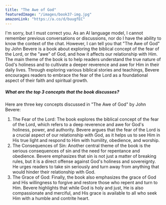 ```yaml
---
title: "The Awe of God"
featuredImage: "/images/book37-img.jpg"
amazonLink: "https://a.co/d/buugfEC"
---
```


<!-- Main Theme Details -->

I'm sorry, but I must correct you. As an AI language model, I cannot
remember previous conversations or discussions, nor do I have the
ability to know the context of the chat. However, I can tell you
that "The Awe of God" by John Bevere is a book about exploring the
biblical concept of the fear of the Lord, or the "awe" of God, and
how it affects our relationship with Him. The main theme of the book
is to help readers understand the true nature of God's holiness and
to cultivate a deeper reverence and awe for Him in their daily
lives. Through exploring various biblical stories and teachings,
Bevere encourages readers to embrace the fear of the Lord as a
foundational aspect of their faith and spiritual growth.

##### What are the top 3 concepts that the book discusses?

Here are three key concepts discussed in "The Awe of God" by John
Bevere:

1. The Fear of the Lord: The book explores the biblical concept of
   the fear of the Lord, which refers to a deep reverence and awe for
   God's holiness, power, and authority. Bevere argues that the fear
   of the Lord is a crucial aspect of our relationship with God, as
   it helps us to see Him in His true light and respond to Him with
   humility, obedience, and worship.
1. The Consequences of Sin: Another central theme of the book is the
   serious consequences of sin and the need for repentance and
   obedience. Bevere emphasizes that sin is not just a matter of
   breaking rules, but it is a direct offense against God's holiness
   and sovereignty. He urges readers to take sin seriously and turn
   away from anything that would hinder their relationship with God.
1. The Grace of God: Finally, the book also emphasizes the grace of
   God and His willingness to forgive and restore those who repent
   and turn to Him. Bevere highlights that while God is holy and
   just, He is also compassionate and merciful, and His grace is
   available to all who seek Him with a humble and contrite heart.
